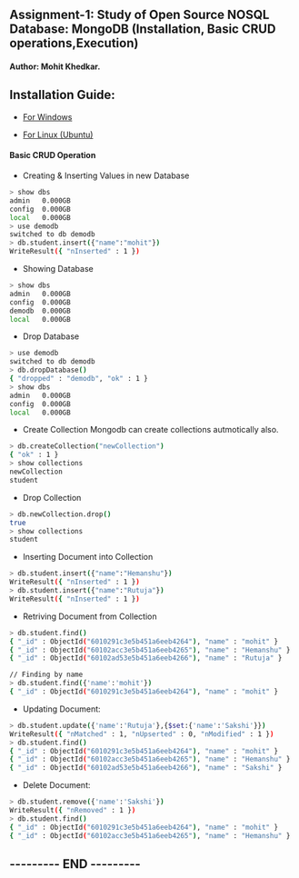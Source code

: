 ## Assignment-1: Study of Open Source NOSQL Database: MongoDB (Installation, Basic CRUD operations,Execution)

#### Author: Mohit Khedkar.

## Installation Guide:


* [For Windows](https://docs.mongodb.com/manual/tutorial/install-mongodb-on-windows/)

* [For Linux (Ubuntu)](https://docs.mongodb.com/manual/tutorial/install-mongodb-on-ubuntu/)


#### Basic CRUD Operation

* Creating & Inserting Values in new Database 
```bash 
> show dbs
admin   0.000GB
config  0.000GB
local   0.000GB
> use demodb
switched to db demodb
> db.student.insert({"name":"mohit"})
WriteResult({ "nInserted" : 1 })
```

* Showing Database
```bash
> show dbs
admin   0.000GB
config  0.000GB
demodb  0.000GB
local   0.000GB
```

* Drop Database
```bash
> use demodb
switched to db demodb
> db.dropDatabase()
{ "dropped" : "demodb", "ok" : 1 }
> show dbs
admin   0.000GB
config  0.000GB
local   0.000GB
```

* Create Collection
Mongodb can create collections autmotically also.
```bash
> db.createCollection("newCollection")
{ "ok" : 1 }
> show collections
newCollection
student
```

* Drop Collection
```bash
> db.newCollection.drop()
true
> show collections
student
```

* Inserting Document into Collection
```bash
> db.student.insert({"name":"Hemanshu"})
WriteResult({ "nInserted" : 1 })
> db.student.insert({"name":"Rutuja"})
WriteResult({ "nInserted" : 1 })
```

* Retriving Document from Collection
```bash
> db.student.find()
{ "_id" : ObjectId("6010291c3e5b451a6eeb4264"), "name" : "mohit" }
{ "_id" : ObjectId("60102acc3e5b451a6eeb4265"), "name" : "Hemanshu" }
{ "_id" : ObjectId("60102ad53e5b451a6eeb4266"), "name" : "Rutuja" }

// Finding by name
> db.student.find({'name':'mohit'})
{ "_id" : ObjectId("6010291c3e5b451a6eeb4264"), "name" : "mohit" }
```

* Updating Document:
```bash
> db.student.update({'name':'Rutuja'},{$set:{'name':'Sakshi'}})
WriteResult({ "nMatched" : 1, "nUpserted" : 0, "nModified" : 1 })
> db.student.find()
{ "_id" : ObjectId("6010291c3e5b451a6eeb4264"), "name" : "mohit" }
{ "_id" : ObjectId("60102acc3e5b451a6eeb4265"), "name" : "Hemanshu" }
{ "_id" : ObjectId("60102ad53e5b451a6eeb4266"), "name" : "Sakshi" }
```

* Delete Document:
```bash
> db.student.remove({'name':'Sakshi'})
WriteResult({ "nRemoved" : 1 })
> db.student.find()
{ "_id" : ObjectId("6010291c3e5b451a6eeb4264"), "name" : "mohit" }
{ "_id" : ObjectId("60102acc3e5b451a6eeb4265"), "name" : "Hemanshu" }
```

--------- END ---------
------